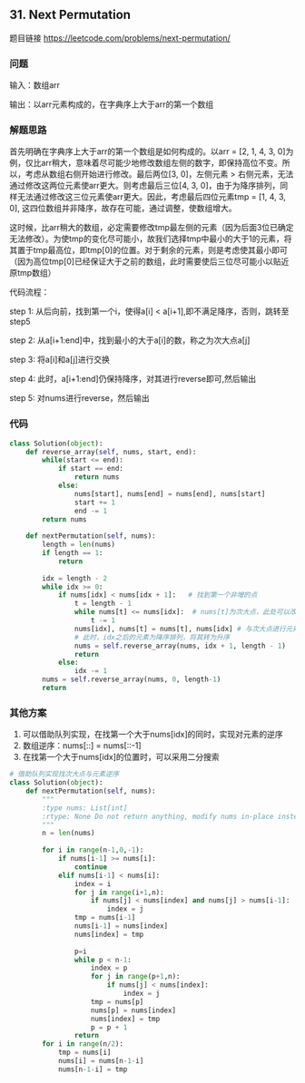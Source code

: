 ## 31. Next Permutation

题目链接 https://leetcode.com/problems/next-permutation/

### 问题
输入：数组arr 

输出：以arr元素构成的，在字典序上大于arr的第一个数组

### 解题思路
首先明确在字典序上大于arr的第一个数组是如何构成的。以arr = [2, 1, 4, 3, 0]为例，仅比arr稍大，意味着尽可能少地修改数组左侧的数字，即保持高位不变。所以，考虑从数组右侧开始进行修改。最后两位[3, 0]，左侧元素 > 右侧元素，无法通过修改这两位元素使arr更大。则考虑最后三位[4, 3, 0]，由于为降序排列，同样无法通过修改这三位元素使arr更大。因此，考虑最后四位元素tmp = [1, 4, 3, 0], 这四位数组并非降序，故存在可能，通过调整，使数组增大。

这时候，比arr稍大的数组，必定需要修改tmp最左侧的元素（因为后面3位已确定无法修改）。为使tmp的变化尽可能小，故我们选择tmp中最小的大于1的元素，将其置于tmp最高位，即tmp[0]的位置。对于剩余的元素，则是考虑使其最小即可（因为高位tmp[0]已经保证大于之前的数组，此时需要使后三位尽可能小以贴近原tmp数组）

代码流程：

step 1: 从后向前，找到第一个i，使得a[i] < a[i+1],即不满足降序，否则，跳转至step5

step 2: 从a[i+1:end]中，找到最小的大于a[i]的数，称之为次大点a[j]

step 3: 将a[i]和a[j]进行交换

step 4: 此时，a[i+1:end]仍保持降序，对其进行reverse即可,然后输出

step 5: 对nums进行reverse，然后输出


### 代码

```Python
class Solution(object):
    def reverse_array(self, nums, start, end):
        while(start <= end):
            if start == end:
                return nums
            else:
                nums[start], nums[end] = nums[end], nums[start]
                start += 1
                end -= 1
        return nums
        
    def nextPermutation(self, nums):
        length = len(nums)
        if length == 1:
            return 
        
        idx = length - 2
        while idx >= 0:
            if nums[idx] < nums[idx + 1]:   # 找到第一个非增的点
                t = length - 1 
                while nums[t] <= nums[idx]:  # nums[t]为次大点，此处可以改为二分搜索
                    t -= 1
                nums[idx], nums[t] = nums[t], nums[idx] # 与次大点进行元素交换
                # 此时，idx之后的元素为降序排列，将其转为升序
                nums = self.reverse_array(nums, idx + 1, length - 1)
                return 
            else:
                idx -= 1
        nums = self.reverse_array(nums, 0, length-1)
        return 
```
### 其他方案

1. 可以借助队列实现，在找第一个大于nums[idx]的同时，实现对元素的逆序
2. 数组逆序：nums[::] = nums[::-1]
3. 在找第一个大于nums[idx]的位置时，可以采用二分搜索

```Python
# 借助队列实现找次大点与元素逆序
class Solution(object):
    def nextPermutation(self, nums):
        """
        :type nums: List[int]
        :rtype: None Do not return anything, modify nums in-place instead.
        """
        n = len(nums)
        
        for i in range(n-1,0,-1):
            if nums[i-1] >= nums[i]:
                continue
            elif nums[i-1] < nums[i]:
                index = i
                for j in range(i+1,n):
                    if nums[j] < nums[index] and nums[j] > nums[i-1]:
                        index = j
                tmp = nums[i-1]
                nums[i-1] = nums[index]
                nums[index] = tmp
                
                p=i
                while p < n-1:
                    index = p
                    for j in range(p+1,n):
                        if nums[j] < nums[index]:
                            index = j
                    tmp = nums[p]
                    nums[p] = nums[index]
                    nums[index] = tmp
                    p = p + 1
                return
        for i in range(n/2):
            tmp = nums[i]
            nums[i] = nums[n-1-i]
            nums[n-1-i] = tmp
```

